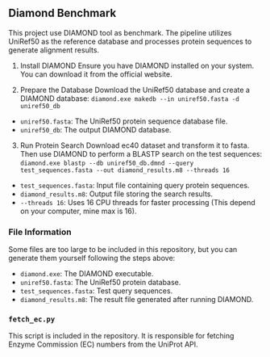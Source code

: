 ## Diamond Benchmark

This project use DIAMOND tool as benchmark. The pipeline utilizes UniRef50 as the reference database and processes protein sequences to generate alignment results.

1. Install DIAMOND
   Ensure you have DIAMOND installed on your system. You can download it from the official website.

2. Prepare the Database
   Download the UniRef50 database and create a DIAMOND database:
   `diamond.exe makedb --in uniref50.fasta -d uniref50_db`

- `uniref50.fasta`: The UniRef50 protein sequence database file.
- `uniref50_db`: The output DIAMOND database.

3. Run Protein Search
   Download ec40 dataset and transform it to fasta. Then use DIAMOND to perform a BLASTP search on the test sequences:
   `diamond.exe blastp --db uniref50_db.dmnd --query test_sequences.fasta --out diamond_results.m8 --threads 16`

- `test_sequences.fasta`: Input file containing query protein sequences.
- `diamond_results.m8`: Output file storing the search results.
- `--threads 16`: Uses 16 CPU threads for faster processing (This depend on your computer, mine max is 16).

### File Information

Some files are too large to be included in this repository, but you can generate them yourself following the steps above:

- `diamond.exe`: The DIAMOND executable.
- `uniref50.fasta`: The UniRef50 protein database.
- `test_sequences.fasta`: Test query sequences.
- `diamond_results.m8`: The result file generated after running DIAMOND.

### `fetch_ec.py`

This script is included in the repository. It is responsible for fetching Enzyme Commission (EC) numbers from the UniProt API.
